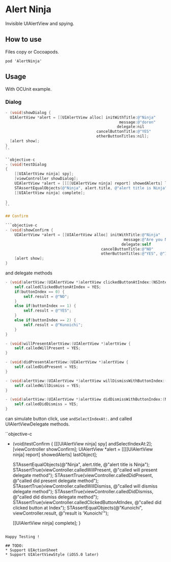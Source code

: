 # Alert Ninja
Invisible UIAlertView and spying.

## How to use

Files copy or Cocoapods.

```
pod 'AlertNinja'
```

## Usage

With OCUnit example.

### Dialog
```objective-c
- (void)showDialog {  
  UIAlertView *alert = [[UIAlertView alloc] initWithTitle:@"Ninja"
                                                  message:@"doron"
                                                 delegate:nil
                                        cancelButtonTitle:@"YES"
                                        otherButtonTitles:nil];
  [alert show];
}
``

``objective-c
- (void)testDialog
{   
    [[UIAlertView ninja] spy];
    [viewController showDialog];
    UIAlertView *alert = [[[[UIAlertView ninja] report] showedAlerts] lastObject];
    STAssertEqualObjects(@"Ninja", alert.title, @"alert title is Ninja");
    [[UIAlertView ninja] complete];
    
}
``

## Confirm

```objective-c
- (void)showConfirm {    
    UIAlertView *alert = [[UIAlertView alloc] initWithTitle:@"Ninja"
                                                    message:@"Are you Ninja ?"
                                                   delegate:self
                                          cancelButtonTitle:@"NO"
                                          otherButtonTitles:@"YES", @"I'm Kunoichi", nil];
    [alert show];
}
```
and delegate methods

```objective-c
- (void)alertView:(UIAlertView *)alertView clickedButtonAtIndex:(NSInteger)buttonIndex {
    self.calledClickedButtonAtIndex = YES;
    if(buttonIndex == 0) {
        self.result = @"NO";
    }
    else if(buttonIndex == 1) {
        self.result = @"YES";
    }
    else if(buttonIndex == 2) {
        self.result = @"Kunoichi";
    }
}

- (void)willPresentAlertView:(UIAlertView *)alertView {
    self.calledWillPresent = YES;
}

- (void)didPresentAlertView:(UIAlertView *)alertView {
    self.calledDidPresent = YES;
}

- (void)alertView:(UIAlertView *)alertView willDismissWithButtonIndex:(NSInteger)buttonIndex {
    self.calledWillDismiss = YES;
}

- (void)alertView:(UIAlertView *)alertView didDismissWithButtonIndex:(NSInteger)buttonIndex {
    self.calledDidDismiss = YES;
}
```

can simulate button click, use `andSelectIndexAt:`. and called UIAlertViewDelegate methods.

``objective-c
- (void)testConfirm
{
    [[[UIAlertView ninja] spy] andSelectIndexAt:2];
    [viewController showConfirm];
    UIAlertView *alert = [[[[UIAlertView ninja] report] showedAlerts] lastObject];

    STAssertEqualObjects(@"Ninja", alert.title, @"alert title is Ninja");
    STAssertTrue(viewController.calledWillPresent, @"called will present delegate method");
    STAssertTrue(viewController.calledDidPresent, @"called did present delegate method");
    STAssertTrue(viewController.calledWillDismiss, @"called will dismiss delegate method");
    STAssertTrue(viewController.calledDidDismiss, @"called did dismiss delegate method");
    STAssertTrue(viewController.calledClickedButtonAtIndex, @"called did clicked button at Index");
    STAssertEqualObjects(@"Kunoichi", viewController.result, @"result is 'Kunoichi'");

    [[UIAlertView ninja] complete];
}
```

Happy Testing !

## TODO:
* Support UIActionSheet
* Support UIAlertViewStyle (iOS5.0 later)

